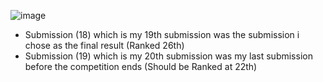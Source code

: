 ![image](https://github.com/nrkahfirhmd/dac-findit/assets/110613182/3790f0b7-afcf-4eb5-be53-02ec0b428aa7)
- Submission (18) which is my 19th submission was the submission i chose as the final result (Ranked 26th)
- Submission (19) which is my 20th submission was my last submission before the competition ends (Should be Ranked at 22th)
